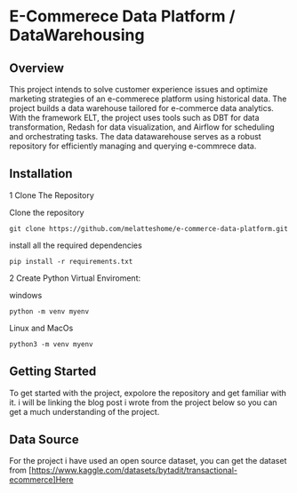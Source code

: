 # E-Commerece Data Platform / DataWarehousing 

## Overview
This project intends to solve customer experience issues and optimize marketing strategies of an e-commerece platform using historical data. The project builds a data warehouse tailored for e-commerce data analytics. With the framework ELT, the project uses tools such as DBT for data transformation, Redash for data visualization, and Airflow for scheduling and orchestrating tasks. The data datawarehouse serves as a robust repository for efficiently managing and querying e-commrece data.

## Installation
1 Clone The Repository 

  Clone the repository
  ```
  git clone https://github.com/melatteshome/e-commerce-data-platform.git
  ```
  install all the required dependencies
  ```
  pip install -r requirements.txt
  ```
2 Create Python Virtual Enviroment:

  windows
  ```
  python -m venv myenv
  ```
  Linux and MacOs

  ```
  python3 -m venv myenv
  ```
## Getting Started
To get started with the project, expolore the repository and get familiar with it. i will be linking the blog post i wrote from the project below so you can get a much understanding of the project.

## Data Source 
For the project i have used an open source dataset, you can get the dataset from [https://www.kaggle.com/datasets/bytadit/transactional-ecommerce]Here
  
